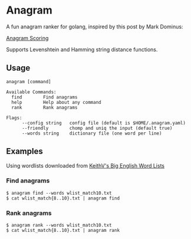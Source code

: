 # Anagram

A fun anagram ranker for golang, inspired by this post by Mark Dominus:

[Anagram Scoring](http://blog.plover.com/2017/02/21/#anagram-scoring)

Supports Levenshtein and Hamming string distance functions.

## Usage

```
anagram [command]

Available Commands:
  find        Find anagrams
  help        Help about any command
  rank        Rank anagrams

Flags:
      --config string   config file (default is $HOME/.anagram.yaml)
      --friendly        chomp and uniq the input (default true)
      --words string    dictionary file (one word per line)
```

## Examples

Using wordlists downloaded from [KeithV's Big English Word Lists](http://www.keithv.com/software/wlist/)

### Find anagrams

```
$ anagram find --words wlist_match10.txt
$ cat wlist_match{8..10}.txt | anagram find
```

### Rank anagrams

```
$ anagram rank --words wlist_match10.txt
$ cat wlist_match{8..10}.txt | anagram rank
```
